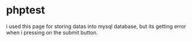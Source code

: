 # phptest

i used this page for storing datas into mysql database, but its getting error when i pressing on the submit button.
